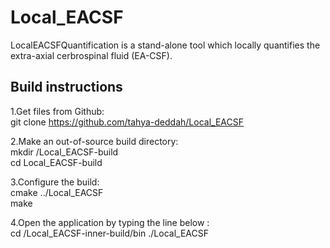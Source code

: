 

# Local_EACSF

LocalEACSFQuantification is a stand-alone tool which locally quantifies the extra-axial
cerbrospinal fluid (EA-CSF).

<h2>Build instructions</h2>

1.Get files from Github:  
  git clone https://github.com/tahya-deddah/Local_EACSF

2.Make an out-of-source build directory:  
  mkdir /Local_EACSF-build  
  cd Local_EACSF-build  


3.Configure the build:  
  cmake ../Local_EACSF  
  make  

4.Open the application by typing the line below :  
  cd /Local_EACSF-inner-build/bin 
  ./Local_EACSF

